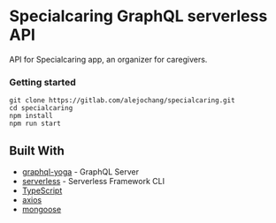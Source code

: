 # Specialcaring GraphQL serverless API

API for Specialcaring app, an organizer for caregivers.

### Getting started

```
git clone https://gitlab.com/alejochang/specialcaring.git
cd specialcaring
npm install
npm run start
```

## Built With

* [graphql-yoga](https://github.com/prismagraphql/graphql-yoga) - GraphQL Server
* [serverless](https://serverless.com/) - Serverless Framework CLI
* [TypeScript](https://www.typescriptlang.org/)
* [axios](https://github.com/axios/axios/)
* [mongoose](http://mongoosejs.com/)


